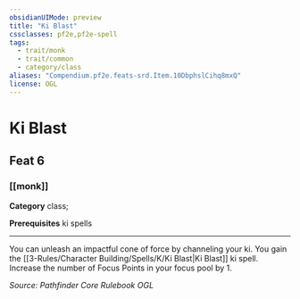 ```yaml
---
obsidianUIMode: preview
title: "Ki Blast"
cssclasses: pf2e,pf2e-spell
tags:
  - trait/monk
  - trait/common
  - category/class
aliases: "Compendium.pf2e.feats-srd.Item.10DbphslCihq8mxQ"
license: OGL
---
```

# Ki Blast
## Feat 6
### [[monk]]

**Category** class; 



**Prerequisites** ki spells
* * *
You can unleash an impactful cone of force by channeling your ki. You gain the [[3-Rules/Character Building/Spells/K/Ki Blast|Ki Blast]] ki spell. Increase the number of Focus Points in your focus pool by 1.

*Source: Pathfinder Core Rulebook*
*OGL*
